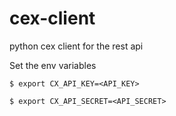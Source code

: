 # cex-client
python cex client for the rest api

Set the env variables

`$ export CX_API_KEY=<API_KEY>`

`$ export CX_API_SECRET=<API_SECRET>`
